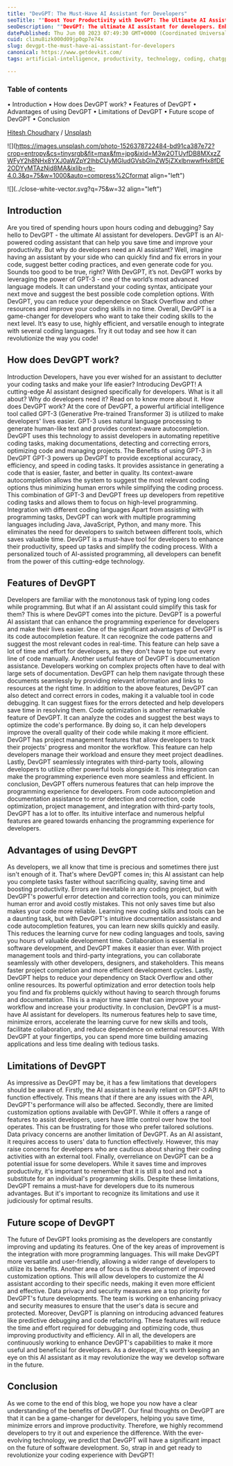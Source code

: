 ```yaml
---
title: "DevGPT: The Must-Have AI Assistant for Developers"
seoTitle: ""Boost Your Productivity with DevGPT: The Ultimate AI Assistant for De"
seoDescription: ""DevGPT: The ultimate AI assistant for developers. Enhance your coding workflow with DevGPT, the must-have tool that provides intelligent code suggestions,"
datePublished: Thu Jun 08 2023 07:49:30 GMT+0000 (Coordinated Universal Time)
cuid: climu8izk000d09jp0qp7e74x
slug: devgpt-the-must-have-ai-assistant-for-developers
canonical: https://www.getdevkit.com/
tags: artificial-intelligence, productivity, technology, coding, chatgpt

---
```


### Table of contents

• Introduction • How does DevGPT work? • Features of DevGPT • Advantages of using DevGPT • Limitations of DevGPT • Future scope of DevGPT • Conclusion

[Hitesh Choudhary](https://unsplash.com/@hiteshchoudhary?utm_source=COHESIVE_AI&utm_medium=referral) / [Unsplash](https://unsplash.com/?utm_source=COHESIVE_AI&utm_medium=referral)

![](https://images.unsplash.com/photo-1526378722484-bd91ca387e72?crop=entropy&cs=tinysrgb&fit=max&fm=jpg&ixid=M3w2OTUyfDB8MXxzZWFyY2h8NHx8YXJ0aWZpY2lhbCUyMGludGVsbGlnZW5jZXxlbnwwfHx8fDE2ODYyMTAzNjd8MA&ixlib=rb-4.0.3&q=75&w=1000&auto=compress%2Cformat align="left")

![](../close-white-vector.svg?q=75&w=32 align="left")

## Introduction

Are you tired of spending hours upon hours coding and debugging? Say hello to DevGPT - the ultimate AI assistant for developers. DevGPT is an AI-powered coding assistant that can help you save time and improve your productivity. But why do developers need an AI assistant? Well, imagine having an assistant by your side who can quickly find and fix errors in your code, suggest better coding practices, and even generate code for you. Sounds too good to be true, right? With DevGPT, it’s not. DevGPT works by leveraging the power of GPT-3 - one of the world’s most advanced language models. It can understand your coding syntax, anticipate your next move and suggest the best possible code completion options. With DevGPT, you can reduce your dependence on Stack Overflow and other resources and improve your coding skills in no time. Overall, DevGPT is a game-changer for developers who want to take their coding skills to the next level. It’s easy to use, highly efficient, and versatile enough to integrate with several coding languages. Try it out today and see how it can revolutionize the way you code!

## How does DevGPT work?

Introduction Developers, have you ever wished for an assistant to declutter your coding tasks and make your life easier? Introducing DevGPT! A cutting-edge AI assistant designed specifically for developers. What is it all about? Why do developers need it? Read on to know more about it. How does DevGPT work? At the core of DevGPT, a powerful artificial intelligence tool called GPT-3 (Generative Pre-trained Transformer 3) is utilized to make developers' lives easier. GPT-3 uses natural language processing to generate human-like text and provides context-aware autocompletion. DevGPT uses this technology to assist developers in automating repetitive coding tasks, making documentations, detecting and correcting errors, optimizing code and managing projects. The Benefits of using GPT-3 in DevGPT GPT-3 powers up DevGPT to provide exceptional accuracy, efficiency, and speed in coding tasks. It provides assistance in generating a code that is easier, faster, and better in quality. Its context-aware autocompletion allows the system to suggest the most relevant coding options thus minimizing human errors while simplifying the coding process. This combination of GPT-3 and DevGPT frees up developers from repetitive coding tasks and allows them to focus on high-level programming. Integration with different coding languages Apart from assisting with programming tasks, DevGPT can work with multiple programming languages including Java, JavaScript, Python, and many more. This eliminates the need for developers to switch between different tools, which saves valuable time. DevGPT is a must-have tool for developers to enhance their productivity, speed up tasks and simplify the coding process. With a personalized touch of AI-assisted programming, all developers can benefit from the power of this cutting-edge technology.

## Features of DevGPT

Developers are familiar with the monotonous task of typing long codes while programming. But what if an AI assistant could simplify this task for them? This is where DevGPT comes into the picture. DevGPT is a powerful AI assistant that can enhance the programming experience for developers and make their lives easier. One of the significant advantages of DevGPT is its code autocompletion feature. It can recognize the code patterns and suggest the most relevant codes in real-time. This feature can help save a lot of time and effort for developers, as they don't have to type out every line of code manually. Another useful feature of DevGPT is documentation assistance. Developers working on complex projects often have to deal with large sets of documentation. DevGPT can help them navigate through these documents seamlessly by providing relevant information and links to resources at the right time. In addition to the above features, DevGPT can also detect and correct errors in codes, making it a valuable tool in code debugging. It can suggest fixes for the errors detected and help developers save time in resolving them. Code optimization is another remarkable feature of DevGPT. It can analyze the codes and suggest the best ways to optimize the code's performance. By doing so, it can help developers improve the overall quality of their code while making it more efficient. DevGPT has project management features that allow developers to track their projects' progress and monitor the workflow. This feature can help developers manage their workload and ensure they meet project deadlines. Lastly, DevGPT seamlessly integrates with third-party tools, allowing developers to utilize other powerful tools alongside it. This integration can make the programming experience even more seamless and efficient. In conclusion, DevGPT offers numerous features that can help improve the programming experience for developers. From code autocompletion and documentation assistance to error detection and correction, code optimization, project management, and integration with third-party tools, DevGPT has a lot to offer. Its intuitive interface and numerous helpful features are geared towards enhancing the programming experience for developers.

## Advantages of using DevGPT

As developers, we all know that time is precious and sometimes there just isn't enough of it. That's where DevGPT comes in; this AI assistant can help you complete tasks faster without sacrificing quality, saving time and boosting productivity. Errors are inevitable in any coding project, but with DevGPT's powerful error detection and correction tools, you can minimize human error and avoid costly mistakes. This not only saves time but also makes your code more reliable. Learning new coding skills and tools can be a daunting task, but with DevGPT's intuitive documentation assistance and code autocompletion features, you can learn new skills quickly and easily. This reduces the learning curve for new coding languages and tools, saving you hours of valuable development time. Collaboration is essential in software development, and DevGPT makes it easier than ever. With project management tools and third-party integrations, you can collaborate seamlessly with other developers, designers, and stakeholders. This means faster project completion and more efficient development cycles. Lastly, DevGPT helps to reduce your dependency on Stack Overflow and other online resources. Its powerful optimization and error detection tools help you find and fix problems quickly without having to search through forums and documentation. This is a major time saver that can improve your workflow and increase your productivity. In conclusion, DevGPT is a must-have AI assistant for developers. Its numerous features help to save time, minimize errors, accelerate the learning curve for new skills and tools, facilitate collaboration, and reduce dependence on external resources. With DevGPT at your fingertips, you can spend more time building amazing applications and less time dealing with tedious tasks.

## Limitations of DevGPT

As impressive as DevGPT may be, it has a few limitations that developers should be aware of. Firstly, the AI assistant is heavily reliant on GPT-3 API to function effectively. This means that if there are any issues with the API, DevGPT's performance will also be affected. Secondly, there are limited customization options available with DevGPT. While it offers a range of features to assist developers, users have little control over how the tool operates. This can be frustrating for those who prefer tailored solutions. Data privacy concerns are another limitation of DevGPT. As an AI assistant, it requires access to users' data to function effectively. However, this may raise concerns for developers who are cautious about sharing their coding activities with an external tool. Finally, overreliance on DevGPT can be a potential issue for some developers. While it saves time and improves productivity, it's important to remember that it is still a tool and not a substitute for an individual's programming skills. Despite these limitations, DevGPT remains a must-have for developers due to its numerous advantages. But it's important to recognize its limitations and use it judiciously for optimal results.

## Future scope of DevGPT

The future of DevGPT looks promising as the developers are constantly improving and updating its features. One of the key areas of improvement is the integration with more programming languages. This will make DevGPT more versatile and user-friendly, allowing a wider range of developers to utilize its benefits. Another area of focus is the development of improved customization options. This will allow developers to customize the AI assistant according to their specific needs, making it even more efficient and effective. Data privacy and security measures are a top priority for DevGPT's future developments. The team is working on enhancing privacy and security measures to ensure that the user's data is secure and protected. Moreover, DevGPT is planning on introducing advanced features like predictive debugging and code refactoring. These features will reduce the time and effort required for debugging and optimizing code, thus improving productivity and efficiency. All in all, the developers are continuously working to enhance DevGPT's capabilities to make it more useful and beneficial for developers. As a developer, it's worth keeping an eye on this AI assistant as it may revolutionize the way we develop software in the future.

## Conclusion

As we come to the end of this blog, we hope you now have a clear understanding of the benefits of DevGPT. Our final thoughts on DevGPT are that it can be a game-changer for developers, helping you save time, minimize errors and improve productivity. Therefore, we highly recommend developers to try it out and experience the difference. With the ever-evolving technology, we predict that DevGPT will have a significant impact on the future of software development. So, strap in and get ready to revolutionize your coding experience with DevGPT!